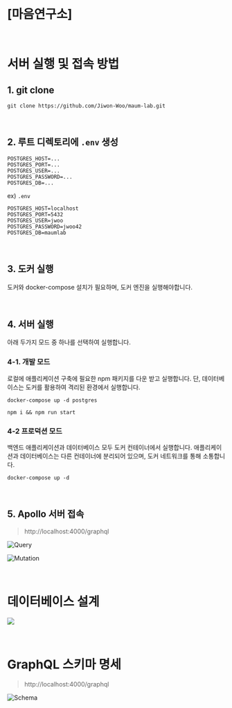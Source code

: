 # [마음연구소]

<br>

# 서버 실행 및 접속 방법

## 1. git clone
```
git clone https://github.com/Jiwon-Woo/maum-lab.git
```
<br>

## 2. 루트 디렉토리에 `.env` 생성
```
POSTGRES_HOST=...
POSTGRES_PORT=...
POSTGRES_USER=...
POSTGRES_PASSWORD=...
POSTGRES_DB=...
```
ex) `.env`
```
POSTGRES_HOST=localhost
POSTGRES_PORT=5432
POSTGRES_USER=jwoo
POSTGRES_PASSWORD=jwoo42
POSTGRES_DB=maumlab
```
<br>

## 3. 도커 실행

도커와 docker-compose 설치가 필요하며, 도커 엔진을 실행해야합니다.

<br>

## 4. 서버 실행

아래 두가지 모드 중 하나를 선택하여 실행합니다.

### 4-1. 개발 모드

로컬에 애플리케이션 구축에 필요한 npm 패키지를 다운 받고 실행합니다.
단, 데이터베이스는 도커를 활용하여 격리된 환경에서 실행합니다.

```
docker-compose up -d postgres
```
```
npm i && npm run start
```

### 4-2 프로덕션 모드
백엔드 애플리케이션과 데이터베이스 모두 도커 컨테이너에서 실행합니다. 애플리케이션과 데이터베이스는 다른 컨테이너에 분리되어 있으며, 도커 네트워크를 통해 소통합니다.
```
docker-compose up -d
```

<br>

## 5. Apollo 서버 접속

> http://localhost:4000/graphql

![Query](https://github.com/Jiwon-Woo/wanted-pre-onboarding-backend/assets/74581396/fd8543f4-c01d-451a-bf2c-12933131907d)

![Mutation](https://github.com/Jiwon-Woo/wanted-pre-onboarding-backend/assets/74581396/49011cd4-2baf-4d62-88e7-cd9569566f0a)

<br>

# 데이터베이스 설계

![](https://github.com/Jiwon-Woo/wanted-pre-onboarding-backend/assets/74581396/35e4f7cf-eedc-4b2a-a626-7b1a5820a30d)

<br>

# GraphQL 스키마 명세

> http://localhost:4000/graphql

![Schema](https://github.com/Jiwon-Woo/wanted-pre-onboarding-backend/assets/74581396/b8d42df3-37f0-4832-9204-7f9c1f69c156)
